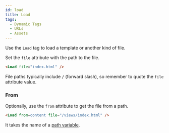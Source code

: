 ```yaml
---
id: load
title: Load
tags:
  - Dynamic Tags
  - URLs
  - Assets
---
```

Use the `Load` tag to load a template or another kind of file.

Set the `file` attribute with the path to the file.

```html
<Load file="index.html" />
```

File paths typically include `/` (forward slash), so remember to quote the `file` attribute value.

### From

Optionally, use the `from` attribute to get the file from a path.

```html
<Load from=content file="/views/index.html" />
```

It takes the name of a [path variable](/dynamic-tags/path).